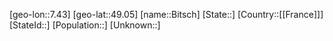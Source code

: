 ﻿---
location: [49.05,7.43]
type: City
tags:
- geo/City


SpocWebEntityId: 29209
isDeleted: false
confidential: public

---
[geo-lon::7.43]
[geo-lat::49.05]
[name::Bitsch]
[State::]
[Country::[[France]]]
[StateId::]
[Population::]
[Unknown::]

